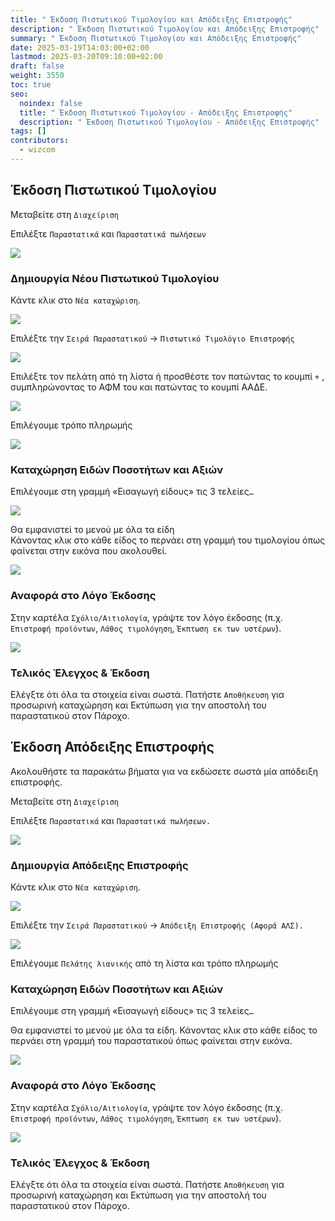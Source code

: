```yaml
---
title: " Έκδοση Πιστωτικού Τιμολογίου και Απόδειξης Επιστροφής"
description: " Έκδοση Πιστωτικού Τιμολογίου και Απόδειξης Επιστροφής"
summary: " Έκδοση Πιστωτικού Τιμολογίου και Απόδειξης Επιστροφής"
date: 2025-03-19T14:03:00+02:00
lastmod: 2025-03-20T09:10:00+02:00
draft: false
weight: 3550
toc: true
seo:
  noindex: false
  title: " Έκδοση Πιστωτικού Τιμολογίου - Απόδειξης Επιστροφής"
  description: " Έκδοση Πιστωτικού Τιμολογίου - Απόδειξης Επιστροφής"
tags: []
contributors:
  - wizcom
---
```

## Έκδοση Πιστωτικού Τιμολογίου

Μεταβείτε στη `Διαχείριση`

Επιλέξτε `Παραστατικά` και `Παραστατικά πωλήσεων`

![](/images/pos-apod-epis-001.jpg)

### Δημιουργία Νέου Πιστωτικού Τιμολογίου

Κάντε κλικ στο `Νέα καταχώριση`.  

![](/images/pos-apod-epis-002.jpg)

Επιλέξτε την `Σειρά Παραστατικού` → `Πιστωτικό Τιμολόγιο Επιστροφής`

![](/images/pos-apod-epis-003.jpg)

Επιλέξτε τον πελάτη από τη λίστα ή προσθέστε τον πατώντας το κουμπί `+` , συμπληρώνοντας το ΑΦΜ του και πατώντας το κουμπί ΑΑΔΕ.  

![](/images/pos-apod-epis-004.jpg)

Επιλέγουμε τρόπο πληρωμής

![](/images/pos-apod-epis-006.jpg)

### Καταχώρηση Ειδών Ποσοτήτων και Αξιών

Επιλέγουμε στη γραμμή «Εισαγωγή είδους» τις 3 τελείες`…`

![](/images/pos-apod-epis-007.jpg)

Θα εμφανιστεί το μενού με όλα τα είδη\
Κάνοντας κλικ στο κάθε είδος το περνάει στη γραμμή του τιμολογίου όπως φαίνεται στην εικόνα που ακολουθεί.

![](/images/pos-apod-epis-008.jpg)

### Αναφορά στο Λόγο Έκδοσης

Στην καρτέλα `Σχόλιο/Αιτιολογία`, γράψτε τον λόγο έκδοσης (π.χ. `Επιστροφή προϊόντων`, `Λάθος τιμολόγηση`, `Έκπτωση εκ των υστέρων`).

![](/images/pos-apod-epis-009.jpg)

### Τελικός Έλεγχος & Έκδοση

Ελέγξτε ότι όλα τα στοιχεία είναι σωστά.
Πατήστε `Αποθήκευση` για προσωρινή καταχώρηση και Εκτύπωση για την αποστολή του παραστατικού στον Πάροχο.

## Έκδοση Απόδειξης Επιστροφής

Ακολουθήστε τα παρακάτω βήματα για να εκδώσετε σωστά μία απόδειξη επιστροφής.

Μεταβείτε στη `Διαχείριση`

Επιλέξτε `Παραστατικά` και `Παραστατικά πωλήσεων.`

![](/images/pos-apod-epis-001.jpg)

### Δημιουργία Απόδειξης Επιστροφής

Κάντε κλικ στο `Νέα καταχώριση`.

![](/images/pos-apod-epis-002.jpg)

Επιλέξτε την `Σειρά Παραστατικού` → `Απόδειξη Επιστροφής (Αφορά ΑΛΣ).`

![](/images/pos-apod-epis-010jpg.jpg)

Επιλέγουμε `Πελάτης λιανικής` από τη λίστα και τρόπο πληρωμής

### Καταχώρηση Ειδών Ποσοτήτων και Αξιών

Επιλέγουμε στη γραμμή «Εισαγωγή είδους» τις 3 τελείες`…`

Θα εμφανιστεί το μενού με όλα τα είδη.
Κάνοντας κλικ στο κάθε είδος το περνάει στη γραμμή του παραστατικού όπως φαίνεται στην εικόνα.

![](/images/pos-apod-epis-011.jpg)

### Αναφορά στο Λόγο Έκδοσης

Στην καρτέλα `Σχόλιο/Αιτιολογία`, γράψτε τον λόγο έκδοσης (π.χ. `Επιστροφή προϊόντων`, `Λάθος τιμολόγηση`, `Έκπτωση εκ των υστέρων`).

![](/images/pos-apod-epis-012.jpg)

### Τελικός Έλεγχος & Έκδοση

Ελέγξτε ότι όλα τα στοιχεία είναι σωστά.
Πατήστε `Αποθήκευση` για προσωρινή καταχώρηση και Εκτύπωση για την αποστολή του παραστατικού στον Πάροχο.
